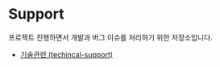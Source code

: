 # Support
프로젝트 진행하면서 개발과 버그 이슈를 처리하기 위한 저장소입니다.

* [기술관련 (techincal-support)](https://github.com/sungkwangsong/support/labels/technical-support)

